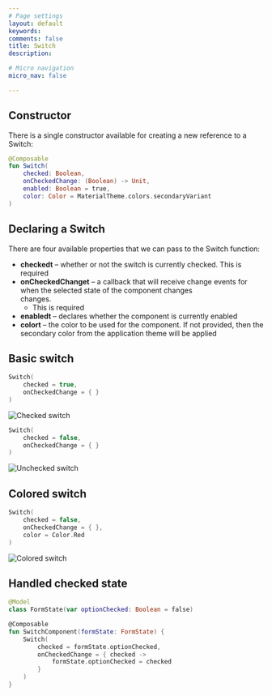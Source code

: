 ```yaml
---
# Page settings
layout: default
keywords:
comments: false
title: Switch
description: 

# Micro navigation
micro_nav: false

---
```


## Constructor

There is a single constructor available for creating a new reference to a Switch:

```kotlin
@Composable
fun Switch(
    checked: Boolean,
    onCheckedChange: (Boolean) -> Unit,
    enabled: Boolean = true,
    color: Color = MaterialTheme.colors.secondaryVariant
)
```

## Declaring a Switch

There are four available properties that we can pass to the Switch function:

* **checkedt** – whether or not the switch is currently checked. This is required
* **onCheckedChanget** – a callback that will receive change events for when the selected state of the component changes  
changes.    
  * This is required
* **enabledt** – declares whether the component is currently enabled
* **colort** – the color to be used for the component. If not provided, then the secondary color from the application theme will be applied

## Basic switch

```kotlin
Switch(
    checked = true,
    onCheckedChange = { }
)
```
![Checked switch](/academy/material/media/switch_checked.png)


```kotlin
Switch(
    checked = false,
    onCheckedChange = { }
)
```
![Unchecked switch](/academy/material/media/switch_unchecked.png)

## Colored switch

```kotlin
Switch(
    checked = false,
    onCheckedChange = { },
    color = Color.Red
)
```
![Colored switch](/academy/material/media/switch_colored.png)

## Handled checked state

```kotlin
@Model
class FormState(var optionChecked: Boolean = false)

@Composable
fun SwitchComponent(formState: FormState) {
    Switch(
        checked = formState.optionChecked,
        onCheckedChange = { checked ->
            formState.optionChecked = checked
        }
    )
}
```
